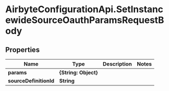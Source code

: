 # AirbyteConfigurationApi.SetInstancewideSourceOauthParamsRequestBody

## Properties

Name | Type | Description | Notes
------------ | ------------- | ------------- | -------------
**params** | **{String: Object}** |  | 
**sourceDefinitionId** | **String** |  | 


